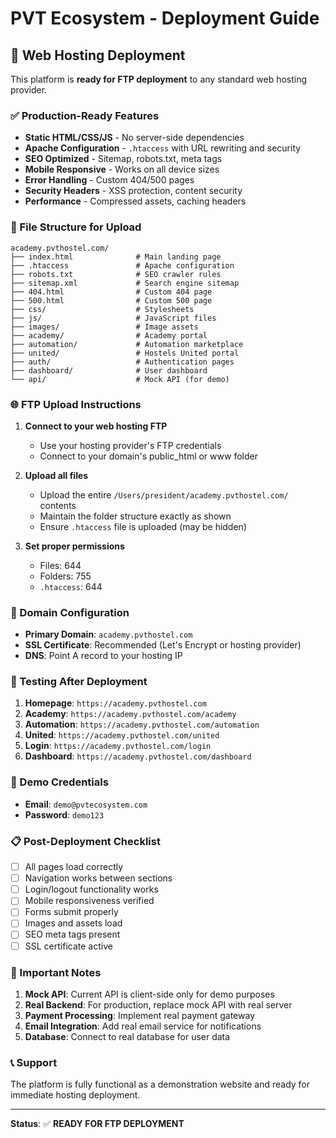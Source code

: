 # PVT Ecosystem - Deployment Guide

## 🚀 Web Hosting Deployment

This platform is **ready for FTP deployment** to any standard web hosting provider.

### ✅ Production-Ready Features

- **Static HTML/CSS/JS** - No server-side dependencies
- **Apache Configuration** - `.htaccess` with URL rewriting and security
- **SEO Optimized** - Sitemap, robots.txt, meta tags
- **Mobile Responsive** - Works on all device sizes
- **Error Handling** - Custom 404/500 pages
- **Security Headers** - XSS protection, content security
- **Performance** - Compressed assets, caching headers

### 📁 File Structure for Upload

```
academy.pvthostel.com/
├── index.html              # Main landing page
├── .htaccess               # Apache configuration
├── robots.txt              # SEO crawler rules
├── sitemap.xml             # Search engine sitemap
├── 404.html                # Custom 404 page
├── 500.html                # Custom 500 page
├── css/                    # Stylesheets
├── js/                     # JavaScript files
├── images/                 # Image assets
├── academy/                # Academy portal
├── automation/             # Automation marketplace
├── united/                 # Hostels United portal
├── auth/                   # Authentication pages
├── dashboard/              # User dashboard
└── api/                    # Mock API (for demo)
```

### 🌐 FTP Upload Instructions

1. **Connect to your web hosting FTP**
   - Use your hosting provider's FTP credentials
   - Connect to your domain's public_html or www folder

2. **Upload all files**
   - Upload the entire `/Users/president/academy.pvthostel.com/` contents
   - Maintain the folder structure exactly as shown
   - Ensure `.htaccess` file is uploaded (may be hidden)

3. **Set proper permissions**
   - Files: 644
   - Folders: 755
   - `.htaccess`: 644

### 🔧 Domain Configuration

- **Primary Domain**: `academy.pvthostel.com`
- **SSL Certificate**: Recommended (Let's Encrypt or hosting provider)
- **DNS**: Point A record to your hosting IP

### 🧪 Testing After Deployment

1. **Homepage**: `https://academy.pvthostel.com`
2. **Academy**: `https://academy.pvthostel.com/academy`
3. **Automation**: `https://academy.pvthostel.com/automation`
4. **United**: `https://academy.pvthostel.com/united`
5. **Login**: `https://academy.pvthostel.com/login`
6. **Dashboard**: `https://academy.pvthostel.com/dashboard`

### 🔐 Demo Credentials

- **Email**: `demo@pvtecosystem.com`
- **Password**: `demo123`

### 📋 Post-Deployment Checklist

- [ ] All pages load correctly
- [ ] Navigation works between sections
- [ ] Login/logout functionality works
- [ ] Mobile responsiveness verified
- [ ] Forms submit properly
- [ ] Images and assets load
- [ ] SEO meta tags present
- [ ] SSL certificate active

### 🚨 Important Notes

1. **Mock API**: Current API is client-side only for demo purposes
2. **Real Backend**: For production, replace mock API with real server
3. **Payment Processing**: Implement real payment gateway
4. **Email Integration**: Add real email service for notifications
5. **Database**: Connect to real database for user data

### 📞 Support

The platform is fully functional as a demonstration website and ready for immediate hosting deployment.

---

**Status**: ✅ **READY FOR FTP DEPLOYMENT**